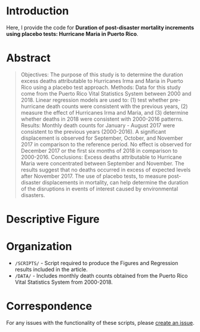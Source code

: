 # Introduction
Here, I provide the code for **Duration of post-disaster mortality increments using placebo tests: Hurricane Maria in Puerto Rico**.

# Abstract
> Objectives: The purpose of this study is to determine the duration excess deaths attributable to Hurricanes Irma and Maria in Puerto Rico using a placebo test approach. Methods: Data for this study come from the Puerto Rico Vital Statistics System between 2000 and 2018. Linear regression models are used to: (1) test whether pre-hurricane death counts were consistent with the previous years, (2) measure the effect of Hurricanes Irma and Maria, and (3) determine whether deaths in 2018 were consistent with 2000-2016 patterns. Results: Monthly death counts for January - August 2017 were consistent to the previous years (2000-2016). A significant displacement is observed for September, October, and November 2017 in comparison to the reference period. No effect is observed for December 2017 or the first six months of 2018 in comparison to 2000-2016.
Conclusions: Excess deaths attributable to Hurricane Maria were concentrated between September and November. The results suggest that no deaths occurred in excess of expected levels after November 2017. The use of placebo tests, to measure post-disaster displacements in mortality, can help determine the duration of the disruptions in events of interest caused by environmental disasters. 

# Descriptive Figure


# Organization 
* `/SCRIPTS/` - Script required to produce the Figures and Regression results included in the article. 
* `/DATA/` - Includes monthly death counts obtained from the Puerto Rico Vital Statistics System from 2000-2018.

# Correspondence
For any issues with the functionality of these scripts, please [create an issue](https://github.com/alexisrsantos/placebo_hurricanemaria/issues).
